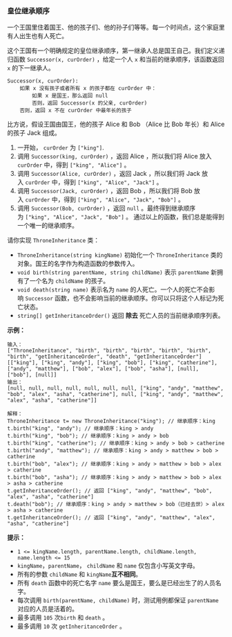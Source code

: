 ### 皇位继承顺序 ###
一个王国里住着国王、他的孩子们、他的孙子们等等。每一个时间点，这个家庭里有人出生也有人死亡。

这个王国有一个明确规定的皇位继承顺序，第一继承人总是国王自己。我们定义递归函数 `Successor(x, curOrder)` ，给定一个人 `x` 和当前的继承顺序，该函数返回 `x` 的下一继承人。

```
Successor(x, curOrder):
    如果 x 没有孩子或者所有 x 的孩子都在 curOrder 中：
        如果 x 是国王，那么返回 null
        否则，返回 Successor(x 的父亲, curOrder)
    否则，返回 x 不在 curOrder 中最年长的孩子
```

比方说，假设王国由国王，他的孩子 Alice 和 Bob （Alice 比 Bob 年长）和 Alice 的孩子 Jack 组成。

1. 一开始， `curOrder` 为 `["king"]`.
2. 调用 `Successor(king, curOrder)` ，返回 Alice ，所以我们将 Alice 放入 `curOrder` 中，得到 `["king", "Alice"]` 。
3. 调用 `Successor(Alice, curOrder)` ，返回 Jack ，所以我们将 Jack 放入 `curOrder` 中，得到 `["king", "Alice", "Jack"]` 。
4. 调用 `Successor(Jack, curOrder)` ，返回 Bob ，所以我们将 Bob 放入 `curOrder` 中，得到 `["king", "Alice", "Jack", "Bob"]` 。
5. 调用 `Successor(Bob, curOrder)` ，返回 `null` 。最终得到继承顺序为 `["king", "Alice", "Jack", "Bob"]` 。
通过以上的函数，我们总是能得到一个唯一的继承顺序。

请你实现 `ThroneInheritance` 类：

* `ThroneInheritance(string kingName)` 初始化一个 `ThroneInheritance` 类的对象。国王的名字作为构造函数的参数传入。
* `void birth(string parentName, string childName)` 表示 `parentName` 新拥有了一个名为 `childName` 的孩子。
* `void death(string name)` 表示名为 `name` 的人死亡。一个人的死亡不会影响 `Successor` 函数，也不会影响当前的继承顺序。你可以只将这个人标记为死亡状态。
* `string[] getInheritanceOrder()` 返回 **除去** 死亡人员的当前继承顺序列表。


**示例：**

```
输入：
["ThroneInheritance", "birth", "birth", "birth", "birth", "birth", "birth", "getInheritanceOrder", "death", "getInheritanceOrder"]
[["king"], ["king", "andy"], ["king", "bob"], ["king", "catherine"], ["andy", "matthew"], ["bob", "alex"], ["bob", "asha"], [null], ["bob"], [null]]
输出：
[null, null, null, null, null, null, null, ["king", "andy", "matthew", "bob", "alex", "asha", "catherine"], null, ["king", "andy", "matthew", "alex", "asha", "catherine"]]

解释：
ThroneInheritance t= new ThroneInheritance("king"); // 继承顺序：king
t.birth("king", "andy"); // 继承顺序：king > andy
t.birth("king", "bob"); // 继承顺序：king > andy > bob
t.birth("king", "catherine"); // 继承顺序：king > andy > bob > catherine
t.birth("andy", "matthew"); // 继承顺序：king > andy > matthew > bob > catherine
t.birth("bob", "alex"); // 继承顺序：king > andy > matthew > bob > alex > catherine
t.birth("bob", "asha"); // 继承顺序：king > andy > matthew > bob > alex > asha > catherine
t.getInheritanceOrder(); // 返回 ["king", "andy", "matthew", "bob", "alex", "asha", "catherine"]
t.death("bob"); // 继承顺序：king > andy > matthew > bob（已经去世）> alex > asha > catherine
t.getInheritanceOrder(); // 返回 ["king", "andy", "matthew", "alex", "asha", "catherine"]
```



**提示：**

* `1 <= kingName.length, parentName.length, childName.length, name.length <= 15`
* `kingName`，`parentName`， `childName` 和 `name` 仅包含小写英文字母。
* 所有的参数 `childName` 和 `kingName`**互不相同**。
* 所有 `death` 函数中的死亡名字 `name` 要么是国王，要么是已经出生了的人员名字。
* 每次调用 `birth(parentName, childName)` 时，测试用例都保证 `parentName` 对应的人员是活着的。
* 最多调用 `105` 次`birth` 和 `death` 。
* 最多调用 `10` 次 `getInheritanceOrder` 。

